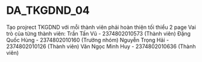 # DA_TKGDND_04
Tạo projrect TKGDND với mỗi thành viên phải hoàn thiện tối thiểu 2 page
Vai trò của từng thành viên:
Trần Tấn Vũ - 2374802010573 (Thành viên)
Đặng Quốc Hùng - 2374802010160 (Trưởng nhóm)
Nguyễn Trọng Hải - 2374802010126 (Thành viên)
Văn Ngọc Minh Huy - 2374802010636 (Thành viên)
